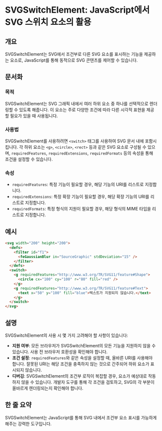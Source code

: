 <!--
Meta Description: # SVGSwitchElement: JavaScript에서 SVG 스위치 요소의 활용 ## 개요 SVGSwitchElement는 SVG에서 조건부로 다른 SVG 요소를 표시하는 기능을 제공하는 요소로, JavaScript를 통해 동적으로 SVG 콘텐츠를 제어할 수 있습...
Meta Keywords: svg, 있습니다, requiredfeatures, svgswitchelement는, switch
-->

# SVGSwitchElement: JavaScript에서 SVG 스위치 요소의 활용

## 개요
SVGSwitchElement는 SVG에서 조건부로 다른 SVG 요소를 표시하는 기능을 제공하는 요소로, JavaScript를 통해 동적으로 SVG 콘텐츠를 제어할 수 있습니다.

## 문서화
### 목적
SVGSwitchElement는 SVG 그래픽 내에서 여러 하위 요소 중 하나를 선택적으로 렌더링할 수 있도록 해줍니다. 이 요소는 주로 다양한 조건에 따라 다른 시각적 표현을 제공할 필요가 있을 때 사용됩니다.

### 사용법
SVGSwitchElement를 사용하려면 `<switch>` 태그를 사용하여 SVG 문서 내에 포함시킵니다. 각 하위 요소는 `<g>`, `<circle>`, `<rect>` 등과 같은 SVG 요소로 구성될 수 있으며, `requiredFeatures`, `requiredExtensions`, `requiredFormats` 등의 속성을 통해 조건을 설정할 수 있습니다.

### 속성
- `requiredFeatures`: 특정 기능이 필요할 경우, 해당 기능의 URI를 리스트로 지정합니다.
- `requiredExtensions`: 특정 확장 기능이 필요할 경우, 해당 확장 기능의 URI를 리스트로 지정합니다.
- `requiredFormats`: 특정 형식의 지원이 필요할 경우, 해당 형식의 MIME 타입을 리스트로 지정합니다.

## 예시
```html
<svg width="200" height="200">
  <defs>
    <filter id="f1">
      <feGaussianBlur in="SourceGraphic" stdDeviation="15" />
    </filter>
  </defs>
  <switch>
    <g requiredFeatures="http://www.w3.org/TR/SVG11/feature#Shape">
      <circle cx="100" cy="100" r="80" fill="red" />
    </g>
    <g requiredFeatures="http://www.w3.org/TR/SVG11/feature#Text">
      <text x="50" y="100" fill="blue">텍스트가 지원되지 않습니다.</text>
    </g>
  </switch>
</svg>
```

## 설명
SVGSwitchElement의 사용 시 몇 가지 고려해야 할 사항이 있습니다:
- **지원 여부**: 모든 브라우저가 SVGSwitchElement의 모든 기능을 지원하지 않을 수 있습니다. 사용 전 브라우저 호환성을 확인해야 합니다.
- **조건 설정**: `requiredFeatures`와 같은 속성을 설정할 때, 올바른 URI를 사용해야 합니다. 잘못된 URI는 해당 조건을 충족하지 않는 것으로 간주되어 하위 요소가 표시되지 않습니다.
- **디버깅**: SVGSwitchElement의 조건부 로직이 복잡할 경우, 요소가 예상대로 작동하지 않을 수 있습니다. 개발자 도구를 통해 각 조건을 검토하고, SVG의 각 부분이 올바르게 렌더링되는지 확인해야 합니다.

## 한 줄 요약
SVGSwitchElement는 JavaScript를 통해 SVG 내에서 조건부 요소 표시를 가능하게 해주는 강력한 도구입니다.